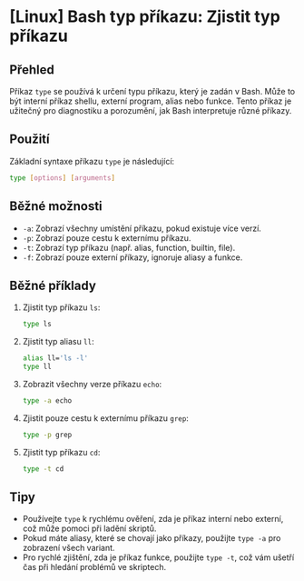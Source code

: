 # [Linux] Bash typ příkazu: Zjistit typ příkazu

## Přehled
Příkaz `type` se používá k určení typu příkazu, který je zadán v Bash. Může to být interní příkaz shellu, externí program, alias nebo funkce. Tento příkaz je užitečný pro diagnostiku a porozumění, jak Bash interpretuje různé příkazy.

## Použití
Základní syntaxe příkazu `type` je následující:

```bash
type [options] [arguments]
```

## Běžné možnosti
- `-a`: Zobrazí všechny umístění příkazu, pokud existuje více verzí.
- `-p`: Zobrazí pouze cestu k externímu příkazu.
- `-t`: Zobrazí typ příkazu (např. alias, function, builtin, file).
- `-f`: Zobrazí pouze externí příkazy, ignoruje aliasy a funkce.

## Běžné příklady

1. Zjistit typ příkazu `ls`:
   ```bash
   type ls
   ```

2. Zjistit typ aliasu `ll`:
   ```bash
   alias ll='ls -l'
   type ll
   ```

3. Zobrazit všechny verze příkazu `echo`:
   ```bash
   type -a echo
   ```

4. Zjistit pouze cestu k externímu příkazu `grep`:
   ```bash
   type -p grep
   ```

5. Zjistit typ příkazu `cd`:
   ```bash
   type -t cd
   ```

## Tipy
- Používejte `type` k rychlému ověření, zda je příkaz interní nebo externí, což může pomoci při ladění skriptů.
- Pokud máte aliasy, které se chovají jako příkazy, použijte `type -a` pro zobrazení všech variant.
- Pro rychlé zjištění, zda je příkaz funkce, použijte `type -t`, což vám ušetří čas při hledání problémů ve skriptech.